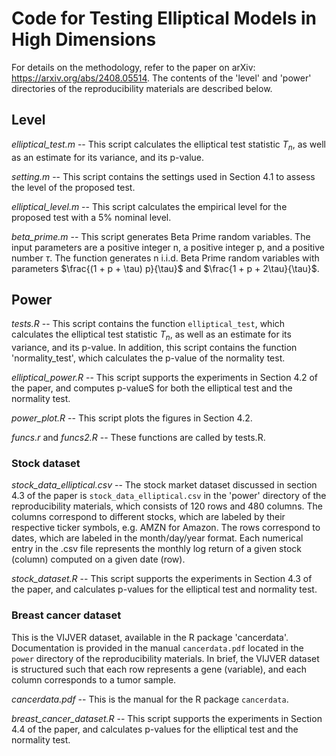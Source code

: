# Code for Testing Elliptical Models in High Dimensions

For details on the methodology, refer to the paper on arXiv: https://arxiv.org/abs/2408.05514.
The contents of the 'level' and 'power' directories of the reproducibility materials are described below. 

## Level 


*elliptical_test.m* -- This script calculates the elliptical test statistic $T_n$, as well as an estimate for its variance, and its p-value.

*setting.m* -- This script contains the settings used in Section 4.1 to assess the level of the proposed test.

*elliptical_level.m* -- This script calculates the empirical level for the proposed test with a 5% nominal level.

*beta_prime.m* -- This script generates Beta Prime random variables. The input parameters are a positive integer n, a positive integer p, and a positive number $\tau$. The function generates n i.i.d. Beta Prime random variables with parameters $\frac{(1 + p + \tau)  p}{\tau}$ and $\frac{1 + p + 2\tau}{\tau}$.


## Power


*tests.R* -- This script contains the function `elliptical_test`, which calculates the elliptical test statistic $T_n$, as well as an estimate for its variance, and its p-value. In addition, this script contains the function 'normality_test', which calculates the p-value of the normality test.

*elliptical_power.R* -- This script supports the experiments in Section 4.2 of the paper, and computes p-valueS for both the elliptical test and the normality test.

*power_plot.R* -- This script plots the figures in Section 4.2.

*funcs.r* and *funcs2.R* -- These functions are called by tests.R.

### Stock dataset

*stock_data_elliptical.csv* -- The stock market dataset discussed in section 4.3 of the paper is `stock_data_elliptical.csv` in the 'power' directory of the reproducibility materials, which consists of 120 rows and 480 columns. The columns correspond to different stocks, which are labeled by their respective ticker symbols, e.g. AMZN for Amazon. The rows correspond to dates, which are labeled in the month/day/year format. Each numerical entry in the .csv file represents the monthly log return of a given stock (column) computed on a given date (row).


*stock_dataset.R* -- This script supports the experiments in Section 4.3 of the paper, and calculates p-values for the elliptical test and normality test. 


### Breast cancer dataset
This is the VIJVER dataset, available in the R package 'cancerdata'. Documentation is provided in the manual `cancerdata.pdf` located in the `power` directory of the reproducibility materials. In brief, the VIJVER dataset is structured such that each row represents a gene (variable), and each column corresponds to a tumor sample.

*cancerdata.pdf* -- This is the manual for the R package `cancerdata`.

*breast_cancer_dataset.R* -- This script supports the experiments in Section 4.4 of the paper, and calculates p-values for the elliptical test and the normality test.
